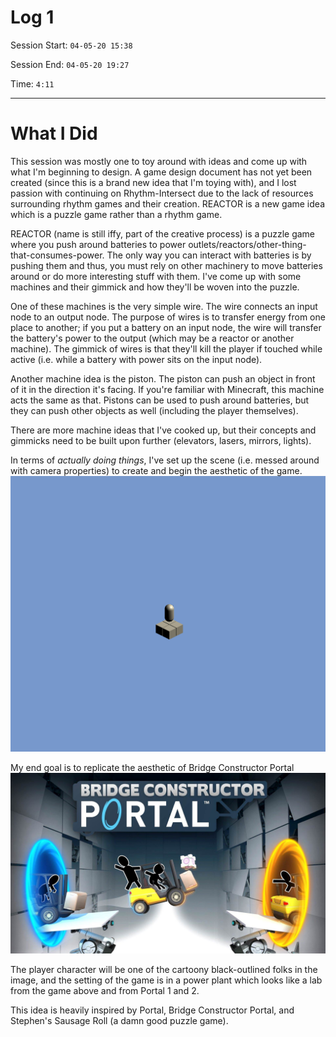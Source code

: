 # Log 1


Session Start: `04-05-20 15:38`


Session End: `04-05-20 19:27`


Time: `4:11`

---
# What I Did

This session was mostly one to toy around with ideas and come up with what I'm beginning to design. A game design document has not yet been created (since this is a brand new idea that I'm toying with), and I lost passion with continuing on Rhythm-Intersect due to the lack of resources surrounding rhythm games and their creation. REACTOR is a new game idea which is a puzzle game rather than a rhythm game.

REACTOR (name is still iffy, part of the creative process) is a puzzle game where you push around batteries to power outlets/reactors/other-thing-that-consumes-power. The only way you can interact with batteries is by pushing them and thus, you must rely on other machinery to move batteries around or do more interesting stuff with them. I've come up with some machines and their gimmick and how they'll be woven into the puzzle.

One of these machines is the very simple wire. The wire connects an input node to an output node. The purpose of wires is to transfer energy from one place to another; if you put a battery on an input node, the wire will transfer the battery's power to the output (which may be a reactor or another machine). The gimmick of wires is that they'll kill the player if touched while active (i.e. while a battery with power sits on the input node).

Another machine idea is the piston. The piston can push an object in front of it in the direction it's facing. If you're familiar with Minecraft, this machine acts the same as that. Pistons can be used to push around batteries, but they can push other objects as well (including the player themselves).

There are more machine ideas that I've cooked up, but their concepts and gimmicks need to be built upon further (elevators, lasers, mirrors, lights).

In terms of _actually doing things_, I've set up the scene (i.e. messed around with camera properties) to create and begin the aesthetic of the game.
![Game View](../Capstone_Logs/Resources/Log1/GameView.png "What the game looks like at this time.")

My end goal is to replicate the aesthetic of Bridge Constructor Portal
![Bridge Constructor Portal](../Capstone_Logs/Resources/Log1/BridgeConstructorPortal.jpg "End goal.")

The player character will be one of the cartoony black-outlined folks in the image, and the setting of the game is in a power plant which looks like a lab from the game above and from Portal 1 and 2.

This idea is heavily inspired by Portal, Bridge Constructor Portal, and Stephen's Sausage Roll (a damn good puzzle game).

